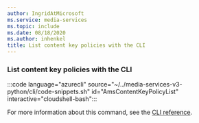 ```yaml
---
author: IngridAtMicrosoft
ms.service: media-services
ms.topic: include
ms.date: 08/18/2020
ms.author: inhenkel
title: List content key policies with the CLI
---
```


### List content key policies with the CLI

:::code language="azurecli" source="~/../media-services-v3-python/cli/code-snippets.sh" id="AmsContentKeyPolicyList" interactive="cloudshell-bash":::

For more information about this command, see the [CLI reference](/cli/azure/ams/content-key-policy?view=azure-cli-latest&preserve-view=true#az-ams-content-key-policy-list).
